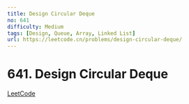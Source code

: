 ```yaml
---
title: Design Circular Deque
no: 641
difficulty: Medium
tags: [Design, Queue, Array, Linked List]
url: https://leetcode.cn/problems/design-circular-deque/
---
```


# 641. Design Circular Deque

[LeetCode](https://leetcode.cn/problems/design-circular-deque/)

